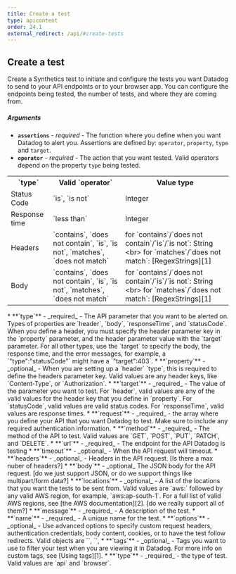 ```yaml
---
title: Create a test
type: apicontent
order: 24.1
external_redirect: /api/#create-tests
---
```


## Create a test

Create a Synthetics test to initiate and configure the tests you want Datadog to send to your API endpoints or to your browser app. You can configure the endpoints being tested, the number of tests, and where they are coming from.

##### Arguments

*   **`assertions`** - _required_ - The function where you define when you want Datadog to alert you. Assertions are defined by: `operator`, `property`, `type` and `target`.
*   **`operator`** - _required_ - The action that you want tested. Valid operators depend on the property `type` being tested.
<table>
  <tr>
    <th>`type`</th>
    <th>Valid `operator`</th>
    <th>Value type</th>
  </tr>
  <tr>
    <td>Status Code</td>
    <td>`is`, `is not`</td>
    <td>Integer</td>
  </tr>
  <tr>
    <td>Response time</td>
    <td>`less than`</td>
    <td>Integer</td>
  </tr>
  <tr>
    <td>Headers</td>
    <td>`contains`, `does not contain`, `is`, `is not`, `matches`, `does not match`</td>
    <td>for `contains`/`does not contain`/`is`/`is not`: String &lt;br&gt; for `matches`/`does not match`: [RegexStrings][1]</td>
  </tr>
  <tr>
    <td>Body</td>
    <td>`contains`, `does not contain`, `is`, `is not`, `matches`, `does not match`</td>
    <td>for `contains`/`does not contain`/`is`/`is not`: String &lt;br&gt; for `matches`/`does not match`: [RegexStrings][1]</td>
  </tr>
</table>
*   **`type`** - _required_ - The API parameter that you want to be alerted on. Types of properties are `header`, `body`, `responseTime`, and `statusCode`. When you define a header, you must specify the header parameter key in the `property` parameter, and the header parameter value with the `target` parameter. For all other types, use the `target` to specify the body, the response time, and the error messages, for example, a `"type":"statusCode"` might have a `"target":403`.
*   **`property`** - _optional_ - When you are setting up a `header` `type`, this is required to define the headers parameter key. Valid values are any header keys, like `Content-Type`, or `Authorization`.
*   **`target`** - _required_ - The value of the parameter you want to test. For `header`, valid values are any of the valid values for the header key that you define in `property`. For `statusCode`, valid values are valid status codes. For `responseTime`, valid values are response times.
*   **`request`** - _required_ - the array where you define your API that you want Datadog to test. Make sure to include any required authentication information.
*   **`method`** - _required_ - The method of the API to test. Valid values are `GET`, `POST`, `PUT`, `PATCH`, and `DELETE`.
*   **`url`** - _required_ - The endpoint for the API Datadog is testing
*   **`timeout`** - _optional_ - When the API request will timeout.
*   **`headers`** - _optional_ - Headers in the API request. [Is there a max nuber of headers?]
*   **`body`** - _optional_ The JSON body for the API request. [do we just support JSON, or do we support things like multipart/form data?]
*   **`locations`** - _optional_ - A list of the locations that you want the tests to be sent from. Valid values are `aws:` followed by any valid AWS region, for example, `aws:ap-south-1`. For a full list of valid AWS regions, see [the AWS documentation][2]. [do we really support all of them?]
*   **`message`** - _required_ - A description of the test.
*   **`name`** - _required_ - A unique name for the test.
*   **`options`** - _optional_ - Use advanced options to specify custom request headers, authentication credentials, body content, cookies, or to have the test follow redirects. Valid objects are ``, ``,  
*   **`tags`** - _optional_ - Tags you want to use to filter your test when you are viewing it in Datadog. For more info on custom tags, see [Using tags][1].
*   **`type`** - _required_ - the type of test. Valid values are `api` and `browser`.

[1]: /tagging/using_tags
[2]: https://docs.aws.amazon.com/AmazonRDS/latest/UserGuide/Concepts.RegionsAndAvailabilityZones.html
